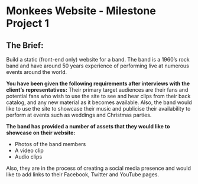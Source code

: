 # Monkees Website - Milestone Project 1

## The Brief:

Build a static (front-end only) website for a band. 
The band is a 1960’s rock band and have around 50 years experience of performing live at numerous events around the world. 

**You have been given the following requirements after interviews with the client’s representatives:**
Their primary target audiences are their fans and potential fans who wish to use the site to see and hear clips from their back catalog, 
and any new material as it becomes available. Also, the band would like to use the site to showcase their music and publicise 
their availability to perform at events such as weddings and Christmas parties.

**The band has provided a number of assets that they would like to showcase on their website:**

* Photos of the band members
* A video clip
* Audio clips

Also, they are in the process of creating a social media presence and would like to add links to their Facebook, Twitter and YouTube pages.